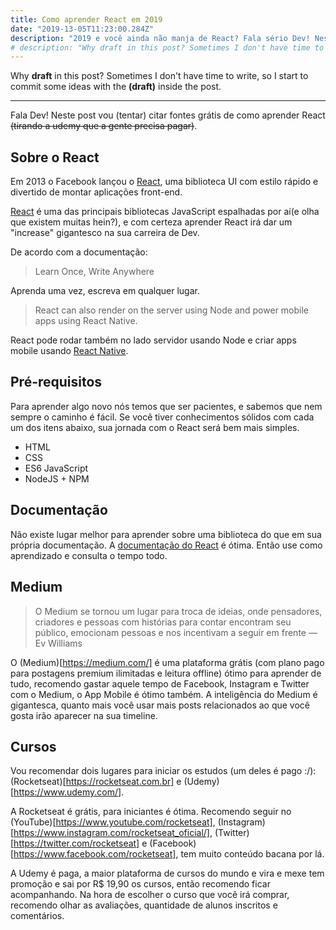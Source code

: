 ```yaml
---
title: Como aprender React em 2019
date: "2019-13-05T11:23:00.284Z"
description: "2019 e você ainda não manja de React? Fala sério Dev! Nesse post vou entrar em alguns detalhes para não deixar passar esse ano sem ser o cara no React."
# description: "Why draft in this post? Sometimes I don't have time to write, so I start to commit some ideas with the (draft) inside the post."
---
```


Why <b>draft</b> in this post? Sometimes I don't have time to write, so I start to commit some ideas with the <b>(draft)</b> inside the post.

---

Fala Dev! Neste post vou (tentar) citar fontes grátis de como aprender React <s>(tirando a udemy que a gente precisa pagar)</s>.

## Sobre o React

Em 2013 o Facebook lançou o [React](https://reactjs.org), uma biblioteca UI com estilo rápido e divertido de montar aplicações front-end.

[React](https://reactjs.org) é uma das principais bibliotecas JavaScript espalhadas por aí(e olha que existem muitas hein?), e com certeza aprender React irá dar um "increase" gigantesco na sua carreira de Dev.

De acordo com a documentação:

> Learn Once, Write Anywhere

Aprenda uma vez, escreva em qualquer lugar.

> React can also render on the server using Node and power mobile apps using React Native.

React pode rodar também no lado servidor usando Node e criar apps mobile usando [React Native](https://facebook.github.io/react-native/).

## Pré-requisitos

Para aprender algo novo nós temos que ser pacientes, e sabemos que nem sempre o caminho é fácil. Se você tiver conhecimentos sólidos com cada um dos itens abaixo,
sua jornada com o React será bem mais simples.

- HTML
- CSS
- ES6 JavaScript
- NodeJS + NPM

## Documentação

Não existe lugar melhor para aprender sobre uma biblioteca do que em sua própria documentação. A [documentação do React](https://reactjs.org/) é ótima. Então use como aprendizado e consulta o tempo todo.

## Medium

> O Medium se tornou um lugar para troca de ideias, onde pensadores, criadores e pessoas com histórias para contar encontram seu público, emocionam pessoas e nos incentivam a seguir em frente — Ev Williams

O (Medium)[https://medium.com/] é uma plataforma grátis (com plano pago para postagens premium ilimitadas e leitura offline) ótimo para aprender de tudo, recomendo gastar aquele tempo de Facebook, Instagram e Twitter com o Medium, o App Mobile é ótimo também. A inteligência do Medium é gigantesca, quanto mais você usar mais posts relacionados ao que você gosta irão aparecer na sua timeline.

## Cursos

Vou recomendar dois lugares para iniciar os estudos (um deles é pago :/): (Rocketseat)[https://rocketseat.com.br] e (Udemy)[https://www.udemy.com/].

A Rocketseat é grátis, para iniciantes é ótima. Recomendo seguir no (YouTube)[https://www.youtube.com/rocketseat], (Instagram)[https://www.instagram.com/rocketseat_oficial/], (Twitter)[https://twitter.com/rocketseat] e (Facebook)[https://www.facebook.com/rocketseat], tem muito conteúdo bacana por lá.

A Udemy é paga, a maior plataforma de cursos do mundo e vira e mexe tem promoção e sai por R$ 19,90 os cursos, então recomendo ficar acompanhando. Na hora de escolher o curso que você irá comprar, recomendo olhar as avaliações, quantidade de alunos inscritos e comentários.
